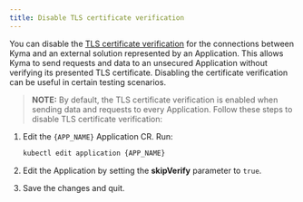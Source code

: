 ```yaml
---
title: Disable TLS certificate verification
---
```


You can disable the [TLS certificate verification](../../01-overview/main-areas/application-connectivity/ac-04-security.md#tls-certificate-verification) for the connections between Kyma and an external solution represented by an Application. This allows Kyma to send requests and data to an unsecured Application without verifying its presented TLS certificate. Disabling the certificate verification can be useful in certain testing scenarios.

>**NOTE:** By default, the TLS certificate verification is enabled when sending data and requests to every Application.
Follow these steps to disable TLS certificate verification:

1. Edit the `{APP_NAME}` Application CR. Run:

   ```bash
   kubectl edit application {APP_NAME}
   ```

2. Edit the Application by setting the **skipVerify** parameter to `true`.
3. Save the changes and quit.